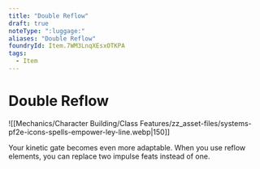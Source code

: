 ```yaml
---
title: "Double Reflow"
draft: true
noteType: ":luggage:"
aliases: "Double Reflow"
foundryId: Item.7WM3LnqXEsxOTKPA
tags:
  - Item
---
```


# Double Reflow
![[Mechanics/Character Building/Class Features/zz_asset-files/systems-pf2e-icons-spells-empower-ley-line.webp|150]]

Your kinetic gate becomes even more adaptable. When you use reflow elements, you can replace two impulse feats instead of one.
